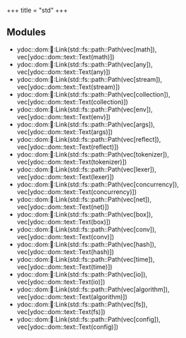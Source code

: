 +++
title = "std"
+++
## Modules

+ ydoc::dom::link::Link(std::fs::path::Path(vec[math]), vec[ydoc::dom::text::Text(math)])
+ ydoc::dom::link::Link(std::fs::path::Path(vec[any]), vec[ydoc::dom::text::Text(any)])
+ ydoc::dom::link::Link(std::fs::path::Path(vec[stream]), vec[ydoc::dom::text::Text(stream)])
+ ydoc::dom::link::Link(std::fs::path::Path(vec[collection]), vec[ydoc::dom::text::Text(collection)])
+ ydoc::dom::link::Link(std::fs::path::Path(vec[env]), vec[ydoc::dom::text::Text(env)])
+ ydoc::dom::link::Link(std::fs::path::Path(vec[args]), vec[ydoc::dom::text::Text(args)])
+ ydoc::dom::link::Link(std::fs::path::Path(vec[reflect]), vec[ydoc::dom::text::Text(reflect)])
+ ydoc::dom::link::Link(std::fs::path::Path(vec[tokenizer]), vec[ydoc::dom::text::Text(tokenizer)])
+ ydoc::dom::link::Link(std::fs::path::Path(vec[lexer]), vec[ydoc::dom::text::Text(lexer)])
+ ydoc::dom::link::Link(std::fs::path::Path(vec[concurrency]), vec[ydoc::dom::text::Text(concurrency)])
+ ydoc::dom::link::Link(std::fs::path::Path(vec[net]), vec[ydoc::dom::text::Text(net)])
+ ydoc::dom::link::Link(std::fs::path::Path(vec[box]), vec[ydoc::dom::text::Text(box)])
+ ydoc::dom::link::Link(std::fs::path::Path(vec[conv]), vec[ydoc::dom::text::Text(conv)])
+ ydoc::dom::link::Link(std::fs::path::Path(vec[hash]), vec[ydoc::dom::text::Text(hash)])
+ ydoc::dom::link::Link(std::fs::path::Path(vec[time]), vec[ydoc::dom::text::Text(time)])
+ ydoc::dom::link::Link(std::fs::path::Path(vec[io]), vec[ydoc::dom::text::Text(io)])
+ ydoc::dom::link::Link(std::fs::path::Path(vec[algorithm]), vec[ydoc::dom::text::Text(algorithm)])
+ ydoc::dom::link::Link(std::fs::path::Path(vec[fs]), vec[ydoc::dom::text::Text(fs)])
+ ydoc::dom::link::Link(std::fs::path::Path(vec[config]), vec[ydoc::dom::text::Text(config)])


